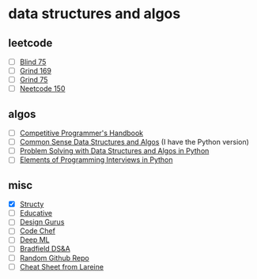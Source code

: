 # data structures and algos

## leetcode
- [ ] [Blind 75](https://leetcode.com/list/oizxjoit)
- [ ] [Grind 169](https://leetcode.com/list/rabvlt31)
- [ ] [Grind 75](https://leetcode.com/list/rab78cw1)
- [ ] [Neetcode 150](https://leetcode.com/list/rr2ss0g5)

## algos
- [ ] [Competitive Programmer's Handbook](https://cses.fi/book/book.pdf)
- [ ] [Common Sense Data Structures and Algos](https://github.com/GauravWalia19/Free-Algorithms-Books/blob/main/Library/src/JAVASCRIPT/A-Common-Sense-Guide-to-Data-Structures-and-Algorithms-Level-Up-Your-Core-Programming-Skills.pdf) (I have the Python version)
- [ ] [Problem Solving with Data Structures and Algos in Python](https://runestone.academy/ns/books/published/pythonds/index.html)
- [ ] [Elements of Programming Interviews in Python](https://elementsofprogramminginterviews.com/sample/epilight_python_new.pdf)

## misc
- [X] [Structy](https://www.structy.net/)
- [ ] [Educative](https://www.educative.io/courses/grokking-coding-interview-in-python)
- [ ] [Design Gurus](https://www.designgurus.io/course-play/grokking-the-coding-interview/doc/who-should-take-this-course)
- [ ] [Code Chef](https://www.codechef.com/dashboard)
- [ ] [Deep ML](https://www.deep-ml.com/)
- [ ] [Bradfield DS&A](https://bradfieldcs.com/algos/)
- [ ] [Random Github Repo](https://github.com/learn-co-curriculum/postwork-data-structures-and-algorithms?tab=readme-ov-file)
- [ ] [Cheat Sheet from Lareine](https://github.com/ljeng/cheat-sheet)
